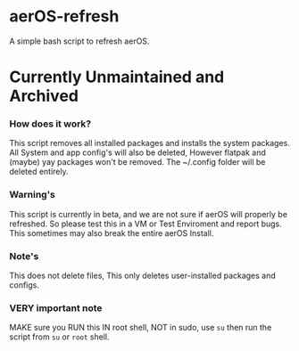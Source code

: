 # aerOS-refresh
A simple bash script to refresh aerOS.

# Currently Unmaintained and Archived

### How does it work?
This script removes all installed packages and installs the system packages. All System and app config's will also be deleted, However flatpak and (maybe) yay packages won't be removed. The ~/.config folder will be deleted entirely.

### Warning's
This script is currently in beta, and we are not sure if aerOS will properly be refreshed. So please test this in a VM or Test Enviroment and report bugs. This sometimes may also break the entire aerOS Install.

### Note's
This does not delete files, This only deletes user-installed packages and configs.

### VERY important note
MAKE sure you RUN this IN root shell, NOT in sudo, use `su` then run the script from `su` or `root` shell.
